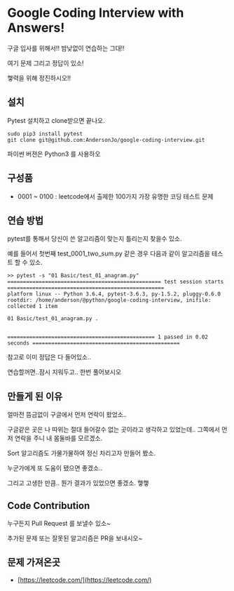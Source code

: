 # Google Coding Interview with Answers!

구글 입사를 위해서!! 밤낮없이 연습하는 그대!!

여기 문제 그리고 정답이 있소!

햏력을 위해 정진하시오!!

## 설치

Pytest 설치하고 clone받으면 끝나오. 

```
sudo pip3 install pytest
git clone git@github.com:AndersonJo/google-coding-interview.git
```

파이썬 버젼은 Python3 를 사용하오

## 구성품

* 0001 ~ 0100 : leetcode에서 출제한 100가지 가장 유명한 코딩 테스트 문제

## 연습 방법

pytest를 통해서 당신이 쓴 알고리즘이 맞는지 틀리는지 찾을수 있소. 

예를 들어서 첫번째 test_0001_two_sum.py 같은 경우 다음과 같이 알고리즘을 테스트 할 수 있소. 

```
>> pytest -s "01 Basic/test_01_anagram.py"
================================================= test session starts ==================================================
platform linux -- Python 3.6.4, pytest-3.6.3, py-1.5.2, pluggy-0.6.0
rootdir: /home/anderson/@python/google-coding-interview, inifile:
collected 1 item

01 Basic/test_01_anagram.py .


=============================================== 1 passed in 0.02 seconds ===============================================
```

참고로 이미 정답은 다 들어있소.. 

연습할꺼면..잠시 지워두고.. 한번 풀어보시오


## 만들게 된 이유

얼마전 뜸금없이 구글에서 먼저 연락이 왔었소.. 

구글같은 곳은 나 따위는 절대 들어갈수 없는 곳이라고 생각하고 있었는데.. 그쪽에서 먼저 연락을 주니 내  몸둘바를 모르겠소. 

Sort 알고리즘도 가물가물하여 정신 차리고자 만들어 봤소. 

누군가에게 또 도움이 됐으면 좋겠소.. 

그리고 고생한 만큼.. 뭔가 결과가 있었으면 좋겠소. 햏햏


## Code Contribution

누구든지 Pull Request 를 보낼수 있소~ 

추가된 문제 또는 잘못된 알고리즘은 PR을 보내시오~ 


## 문제 가져온곳

* [https://leetcode.com/](https://leetcode.com/)


